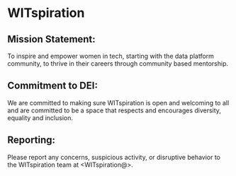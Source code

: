 # WITspiration

## Mission Statement:
To inspire and empower women in tech, starting with the data platform community, to thrive in their careers through community based mentorship.

## Commitment to DEI:
We are committed to making sure WITspiration is open and welcoming to all and are committed to be a space that respects and encourages diversity, equality and inclusion.

## Reporting:

Please report any concerns, suspicious activity, or disruptive behavior to the WITspiration team at <WITspiration@>.
